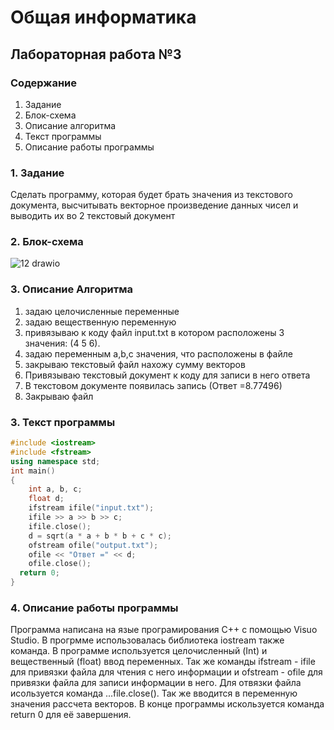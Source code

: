 # Общая информатика

## Лабораторная работа №3

### Содержание

1. Задание
2. Блок-схема
3. Описание алгоритма
4. Текст программы
5. Описание работы программы

### 1. Задание

Сделать программу, которая будет брать значения из текстового документа, высчитывать векторное произведение данных чисел и выводить их во 2 текстовый документ

### 2. Блок-схема
![12 drawio](https://user-images.githubusercontent.com/100399698/169514675-49e25d01-b515-451c-98b2-cb0bb38e2aed.png)

### 3. Описание Алгоритма
1. задаю целочисленные переменные
2. задаю вещественную переменную
3. привязываю к коду файл input.txt в котором расположены 3 значения: (4 5 6).
4. задаю переменным a,b,c значения, что расположены в файле
5. закрываю текстовый файл нахожу сумму векторов
6. Привязываю текстовый документ к коду для записи в него ответа
7. В текстовом документе появилась запись (Ответ =8.77496)
8. Закрываю файл



### 3. Текст программы
```c++
#include <iostream>
#include <fstream>
using namespace std;
int main()
{
	int a, b, c; 
	float d;
	ifstream ifile("input.txt");
	ifile >> a >> b >> c;  
	ifile.close(); 
	d = sqrt(a * a + b * b + c * c); 
	ofstream ofile("output.txt"); 
	ofile << "Ответ =" << d; 
	ofile.close(); 
  return 0;
}
```
### 4. Описание работы программы
Программа написана на язые програмирования C++ с помощью Visuo Studio. В прогрмме использовалась библиотека iostream также команда. В программе используется целочисленный (Int) и вещественный (float) ввод переменных. Так же команды ifstream - ifile для привязки файла для чтения с него информации и ofstream - ofile для привязки файла для записи информации в него. Для отвязки файла исользуется команда ...file.close(). Так же вводится в переменную значения рассчета векторов. В конце программы искользуется команда return 0 для её завершения.
